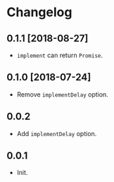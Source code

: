 # Changelog

## 0.1.1 [2018-08-27]

- `implement` can return `Promise`.

## 0.1.0 [2018-07-24]

- Remove `implementDelay` option.

## 0.0.2

- Add `implementDelay` option.

## 0.0.1

- Init.
